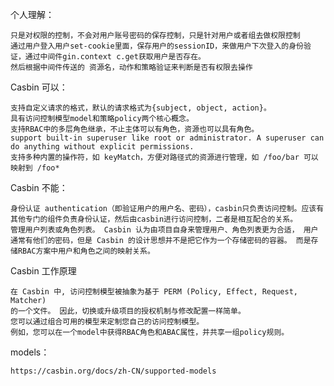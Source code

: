 个人理解：

    只是对权限的控制，不会对用户账号密码的保存控制，只是针对用户或者组去做权限控制
    通过用户登入用户set-cookie里面，保存用户的sessionID，来做用户下次登入的身份验证，通过中间件gin.context c.get获取用户是否存在。
    然后根据中间件传送的 资源名，动作和策略验证来判断是否有权限去操作
Casbin 可以：

    支持自定义请求的格式，默认的请求格式为{subject, object, action}。
    具有访问控制模型model和策略policy两个核心概念。
    支持RBAC中的多层角色继承，不止主体可以有角色，资源也可以具有角色。
    support built-in superuser like root or administrator. A superuser can do anything without explicit permissions.
    支持多种内置的操作符，如 keyMatch，方便对路径式的资源进行管理，如 /foo/bar 可以映射到 /foo*

Casbin 不能：

    身份认证 authentication（即验证用户的用户名、密码），casbin只负责访问控制。应该有其他专门的组件负责身份认证，然后由casbin进行访问控制，二者是相互配合的关系。
    管理用户列表或角色列表。 Casbin 认为由项目自身来管理用户、角色列表更为合适， 用户通常有他们的密码，但是 Casbin 的设计思想并不是把它作为一个存储密码的容器。 而是存储RBAC方案中用户和角色之间的映射关系。

Casbin 工作原理

    在 Casbin 中, 访问控制模型被抽象为基于 PERM (Policy, Effect, Request, Matcher)
    的一个文件。 因此，切换或升级项目的授权机制与修改配置一样简单。
    您可以通过组合可用的模型来定制您自己的访问控制模型。
    例如，您可以在一个model中获得RBAC角色和ABAC属性，并共享一组policy规则。

models：

    https://casbin.org/docs/zh-CN/supported-models


        
